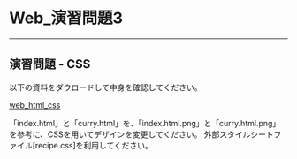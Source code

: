 # Web_演習問題3

---

## 演習問題 - CSS

以下の資料をダウロードして中身を確認してください。

[web_html_css](../resource/web_html_css.zip)

「index.html」と「curry.html」を、「index.html.png」と「curry.html.png」を参考に、CSSを用いてデザインを変更してください。
外部スタイルシートファイル[recipe.css]を利用してください。
